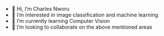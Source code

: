 - 👋 Hi, I’m Charles Nworu
- 👀 I’m interested in image classification and machine learning
- 🌱 I’m currently learning Computer Vision
- 💞️ I’m looking to collaborate on the above mentioned areas

<!---
Charlyman89/Charlyman89 is a ✨ special ✨ repository because its `README.md` (this file) appears on your GitHub profile.
You can click the Preview link to take a look at your changes.
--->
